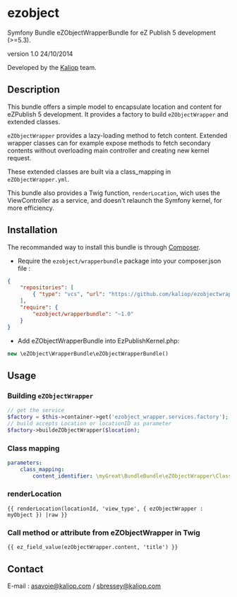 # ezobject
Symfony Bundle eZObjectWrapperBundle for eZ Publish 5 development (>=5.3).

version 1.0 24/10/2014

Developed by the [Kaliop](http://www.kaliop.com/) team.

## Description

This bundle offers a simple model to encapsulate location and content for eZPublish 5 development.
It provides a factory to build `eZObjectWrapper` and extended classes.

`eZObjectWrapper` provides a lazy-loading method to fetch content.
Extended wrapper classes can for example expose methods to fetch secondary contents without overloading main controller and creating new kernel request.

These extended classes are built via a class_mapping in `eZObjectWrapper.yml`.

This bundle also provides a Twig function, `renderLocation`, wich uses the ViewController as a service, and doesn't
relaunch the Symfony kernel, for more efficiency.

## Installation

The recommanded way to install this bundle is through [Composer](http://getcomposer.org/). 

* Require the `ezobject/wrapperbundle` package into your composer.json file :

```json
{
	"repositories": [
        { "type": "vcs", "url": "https://github.com/kaliop/ezobjectwrapper.git" }
    ],
    "require": {
        "ezobject/wrapperbundle": "~1.0"
    }
}
```

* Add eZObjectWrapperBundle into EzPublishKernel.php: 

```php
new \eZObject\WrapperBundle\eZObjectWrapperBundle()
```

## Usage
### Building `eZObjectWrapper`
```php
// get the service
$factory = $this->container->get('ezobject_wrapper.services.factory');
// build accepts Location or locationID as parameter
$factory->buildeZObjectWrapper($location);
```

### Class mapping
```yml
parameters:
    class_mapping:
        content_identifier: \myGreat\BundleBundle\eZObjectWrapper\ClassesExtendingeZObjectWrapper
```

### renderLocation
```twig
{{ renderLocation(locationId, 'view_type', { ezObjectWrapper : myObject }) |raw }}
```

### Call method or attribute from eZObjectWrapper in Twig
```twig
{{ ez_field_value(ezObjectWrapper.content, 'title') }}
```




## Contact
E-mail : asavoie@kaliop.com / sbressey@kaliop.com